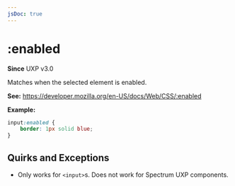 ```yaml
---
jsDoc: true
---
```

# :enabled

**Since** UXP v3.0

Matches when the selected element is enabled. 

**See:** https://developer.mozilla.org/en-US/docs/Web/CSS/:enabled

**Example:**

```css
input:enabled {
    border: 1px solid blue;
}
```

## Quirks and Exceptions

* Only works for `<input>`s. Does not work for Spectrum UXP components.
